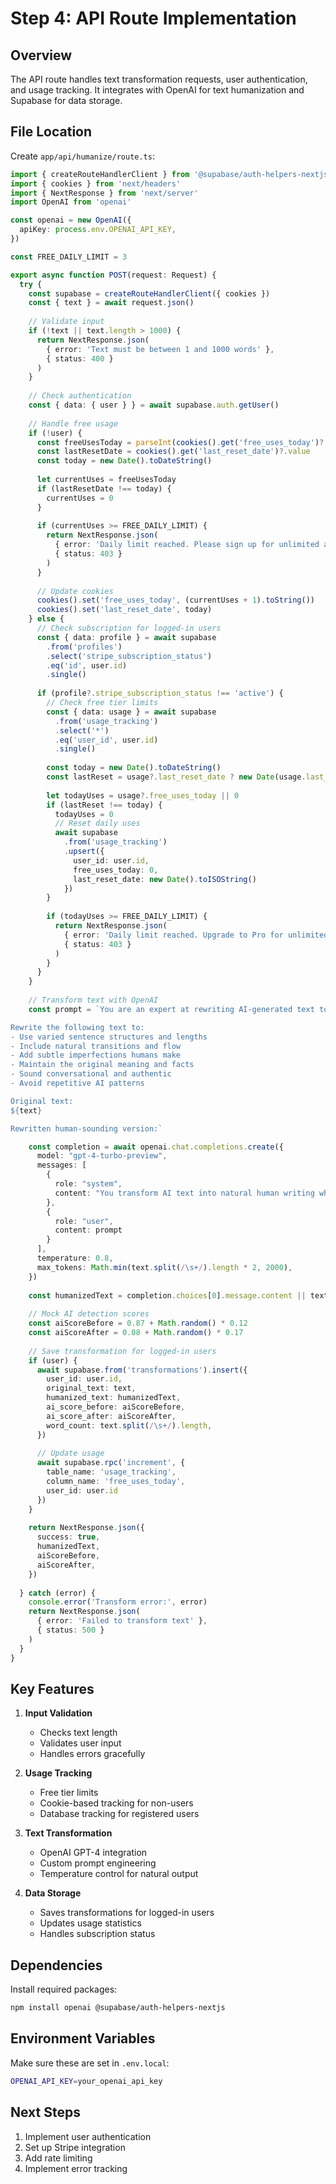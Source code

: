 # Step 4: API Route Implementation

## Overview

The API route handles text transformation requests, user authentication, and usage tracking. It integrates with OpenAI for text humanization and Supabase for data storage.

## File Location

Create `app/api/humanize/route.ts`:

```typescript
import { createRouteHandlerClient } from '@supabase/auth-helpers-nextjs'
import { cookies } from 'next/headers'
import { NextResponse } from 'next/server'
import OpenAI from 'openai'

const openai = new OpenAI({
  apiKey: process.env.OPENAI_API_KEY,
})

const FREE_DAILY_LIMIT = 3

export async function POST(request: Request) {
  try {
    const supabase = createRouteHandlerClient({ cookies })
    const { text } = await request.json()
    
    // Validate input
    if (!text || text.length > 1000) {
      return NextResponse.json(
        { error: 'Text must be between 1 and 1000 words' },
        { status: 400 }
      )
    }
    
    // Check authentication
    const { data: { user } } = await supabase.auth.getUser()
    
    // Handle free usage
    if (!user) {
      const freeUsesToday = parseInt(cookies().get('free_uses_today')?.value || '0')
      const lastResetDate = cookies().get('last_reset_date')?.value
      const today = new Date().toDateString()
      
      let currentUses = freeUsesToday
      if (lastResetDate !== today) {
        currentUses = 0
      }
      
      if (currentUses >= FREE_DAILY_LIMIT) {
        return NextResponse.json(
          { error: 'Daily limit reached. Please sign up for unlimited access!' },
          { status: 403 }
        )
      }
      
      // Update cookies
      cookies().set('free_uses_today', (currentUses + 1).toString())
      cookies().set('last_reset_date', today)
    } else {
      // Check subscription for logged-in users
      const { data: profile } = await supabase
        .from('profiles')
        .select('stripe_subscription_status')
        .eq('id', user.id)
        .single()
        
      if (profile?.stripe_subscription_status !== 'active') {
        // Check free tier limits
        const { data: usage } = await supabase
          .from('usage_tracking')
          .select('*')
          .eq('user_id', user.id)
          .single()
          
        const today = new Date().toDateString()
        const lastReset = usage?.last_reset_date ? new Date(usage.last_reset_date).toDateString() : ''
        
        let todayUses = usage?.free_uses_today || 0
        if (lastReset !== today) {
          todayUses = 0
          // Reset daily uses
          await supabase
            .from('usage_tracking')
            .upsert({
              user_id: user.id,
              free_uses_today: 0,
              last_reset_date: new Date().toISOString()
            })
        }
        
        if (todayUses >= FREE_DAILY_LIMIT) {
          return NextResponse.json(
            { error: 'Daily limit reached. Upgrade to Pro for unlimited!' },
            { status: 403 }
          )
        }
      }
    }
    
    // Transform text with OpenAI
    const prompt = `You are an expert at rewriting AI-generated text to sound naturally human. 

Rewrite the following text to:
- Use varied sentence structures and lengths
- Include natural transitions and flow
- Add subtle imperfections humans make
- Maintain the original meaning and facts
- Sound conversational and authentic
- Avoid repetitive AI patterns

Original text:
${text}

Rewritten human-sounding version:`

    const completion = await openai.chat.completions.create({
      model: "gpt-4-turbo-preview",
      messages: [
        {
          role: "system",
          content: "You transform AI text into natural human writing while preserving meaning."
        },
        {
          role: "user",
          content: prompt
        }
      ],
      temperature: 0.8,
      max_tokens: Math.min(text.split(/\s+/).length * 2, 2000),
    })
    
    const humanizedText = completion.choices[0].message.content || text
    
    // Mock AI detection scores
    const aiScoreBefore = 0.87 + Math.random() * 0.12
    const aiScoreAfter = 0.08 + Math.random() * 0.17
    
    // Save transformation for logged-in users
    if (user) {
      await supabase.from('transformations').insert({
        user_id: user.id,
        original_text: text,
        humanized_text: humanizedText,
        ai_score_before: aiScoreBefore,
        ai_score_after: aiScoreAfter,
        word_count: text.split(/\s+/).length,
      })
      
      // Update usage
      await supabase.rpc('increment', { 
        table_name: 'usage_tracking',
        column_name: 'free_uses_today',
        user_id: user.id 
      })
    }
    
    return NextResponse.json({
      success: true,
      humanizedText,
      aiScoreBefore,
      aiScoreAfter,
    })
    
  } catch (error) {
    console.error('Transform error:', error)
    return NextResponse.json(
      { error: 'Failed to transform text' },
      { status: 500 }
    )
  }
}
```

## Key Features

1. **Input Validation**
   - Checks text length
   - Validates user input
   - Handles errors gracefully

2. **Usage Tracking**
   - Free tier limits
   - Cookie-based tracking for non-users
   - Database tracking for registered users

3. **Text Transformation**
   - OpenAI GPT-4 integration
   - Custom prompt engineering
   - Temperature control for natural output

4. **Data Storage**
   - Saves transformations for logged-in users
   - Updates usage statistics
   - Handles subscription status

## Dependencies

Install required packages:

```bash
npm install openai @supabase/auth-helpers-nextjs
```

## Environment Variables

Make sure these are set in `.env.local`:

```bash
OPENAI_API_KEY=your_openai_api_key
```

## Next Steps

1. Implement user authentication
2. Set up Stripe integration
3. Add rate limiting
4. Implement error tracking 